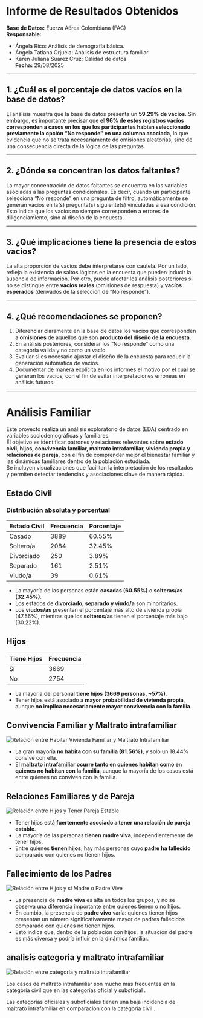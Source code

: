 # Informe de Resultados Obtenidos  

**Base de Datos:** Fuerza Aérea Colombiana (FAC)  
**Responsable:**  
- Ángela Rico: Análisis de demografía básica.  
- Ángela Tatiana Orjuela: Análisis de estructura familiar.  
- Karen Juliana Suárez Cruz: Calidad de datos  
**Fecha:** 29/08/2025  

---

## 1. ¿Cuál es el porcentaje de datos vacíos en la base de datos?  

El análisis muestra que la base de datos presenta un **59.29% de vacíos**. Sin embargo, es importante precisar que el **96% de estos registros vacíos corresponden a casos en los que los participantes habían seleccionado previamente la opción “No responde” en una columna asociada**, lo que evidencia que no se trata necesariamente de omisiones aleatorias, sino de una consecuencia directa de la lógica de las preguntas.  

---

## 2. ¿Dónde se concentran los datos faltantes?  

La mayor concentración de datos faltantes se encuentra en las variables asociadas a las preguntas condicionales. Es decir, cuando un participante selecciona “No responde” en una pregunta de filtro, automáticamente se generan vacíos en la(s) pregunta(s) siguiente(s) vinculadas a esa condición. Esto indica que los vacíos no siempre corresponden a errores de diligenciamiento, sino al diseño de la encuesta.  

---

## 3. ¿Qué implicaciones tiene la presencia de estos vacíos?  

La alta proporción de vacíos debe interpretarse con cautela. Por un lado, refleja la existencia de saltos lógicos en la encuesta que pueden inducir la ausencia de información. Por otro, puede afectar los análisis posteriores si no se distingue entre **vacíos reales** (omisiones de respuesta) y **vacíos esperados** (derivados de la selección de “No responde”).  

---

## 4. ¿Qué recomendaciones se proponen?  

1. Diferenciar claramente en la base de datos los vacíos que corresponden a **omisiones** de aquellos que son **producto del diseño de la encuesta**.  
2. En análisis posteriores, considerar los “No responde” como una categoría válida y no como un vacío.  
3. Evaluar si es necesario ajustar el diseño de la encuesta para reducir la generación automática de vacíos.  
4. Documentar de manera explícita en los informes el motivo por el cual se generan los vacíos, con el fin de evitar interpretaciones erróneas en análisis futuros.  

---


# Análisis Familiar 

Este proyecto realiza un análisis exploratorio de datos (EDA) centrado en variables sociodemográficas y familiares.  
El objetivo es identificar patrones y relaciones relevantes sobre **estado civil, hijos, convivencia familiar, maltrato intrafamiliar, vivienda propia y relaciones de pareja**, con el fin de comprender mejor el bienestar familiar y las dinámicas familiares dentro de la población estudiada.  
Se incluyen visualizaciones que facilitan la interpretación de los resultados y permiten detectar tendencias y asociaciones clave de manera rápida.

## Estado Civil

### Distribución absoluta y porcentual
| Estado Civil | Frecuencia | Porcentaje |
|--------------|------------|------------|
| Casado       | 3889       | 60.55%     |
| Soltero/a    | 2084       | 32.45%     |
| Divorciado   | 250        | 3.89%      |
| Separado     | 161        | 2.51%      |
| Viudo/a      | 39         | 0.61%      |


- La mayoría de las personas están **casadas (60.55%)** o **solteras/as (32.45%)**.  
- Los estados de **divorciado, separado y viudo/a** son minoritarios.  
- Los **viudos/as** presentan el porcentaje más alto de vivienda propia (47.56%), mientras que los **solteros/as** tienen el porcentaje más bajo (30.22%).

## Hijos

| Tiene Hijos | Frecuencia |
|-------------|------------|
| Sí          | 3669       |
| No          | 2754       |


- La mayoría del personal **tiene hijos (3669 personas, ~57%)**.  
- Tener hijos está asociado a **mayor probabilidad de vivienda propia**, aunque **no implica necesariamente mayor convivencia con la familia**.

## Convivencia Familiar y Maltrato intrafamiliar

![Relación entre Habitar Vivienda Familiar y Maltrato Intrafamiliar](https://github.com/user-attachments/assets/96d24380-3647-45fb-936c-ca44bf9fab31)

- La gran mayoría **no habita con su familia (81.56%)**, y solo un 18.44% convive con ella.  
- El **maltrato intrafamiliar ocurre tanto en quienes habitan como en quienes no habitan con la familia**, aunque la mayoría de los casos está entre quienes no conviven con la familia.

## Relaciones Familiares y de Pareja

![Relación entre Hijos y Tener Pareja Estable](https://github.com/Suarez5479/Analisis-datos-fac-equipo-X-/blob/main/Reportes/Analisis%20familiar/Relacion%20entre%20Hijos%20y%20Tener%20Pareja%20Estable.png?raw=true)


- Tener hijos está **fuertemente asociado a tener una relación de pareja estable**.  
- La mayoría de las personas **tienen madre viva**, independientemente de tener hijos.  
- Entre quienes **tienen hijos**, hay más personas cuyo **padre ha fallecido** comparado con quienes no tienen hijos.

## Fallecimiento de los Padres

![Relación entre Hijos y si Madre o Padre Vive](https://github.com/Suarez5479/Analisis-datos-fac-equipo-X-/blob/main/Reportes/Analisis%20familiar/Relacion%20entre%20Hijos%20y%20si%20Madre%20o%20Padre%20Vive.png?raw=true)

- La presencia de **madre viva** es alta en todos los grupos, y no se observa una diferencia importante entre quienes tienen o no hijos.  
- En cambio, la presencia de **padre vivo** varía: quienes tienen hijos presentan un número significativamente mayor de padres fallecidos comparado con quienes no tienen hijos.  
- Esto indica que, dentro de la población con hijos, la situación del padre es más diversa y podría influir en la dinámica familiar.

## analisis categoria y maltrato intrafamiliar

![Relación entre categoría y maltrato intrafamiliar](https://github.com/Suarez5479/Analisis-datos-fac-equipo-X-/blob/main/Reportes/Analisis%20familiar/categoria%20y%20maltrato.png?raw=true)




Los casos de maltrato intrafamiliar son mucho más frecuentes en la categoría civil que en las categorías oficial y suboficial .

Las categorías oficiales y suboficiales tienen una baja incidencia de maltrato intrafamiliar en comparación con la categoría civil .

